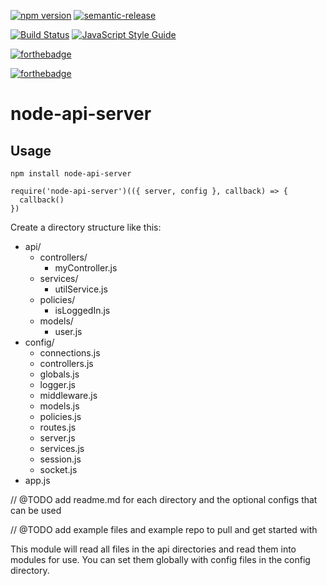 [![npm version](https://badge.fury.io/js/node-api-server.svg)](https://badge.fury.io/js/node-api-server)
[![semantic-release](https://img.shields.io/badge/%20%20%F0%9F%93%A6%F0%9F%9A%80-semantic--release-e10079.svg)](https://github.com/semantic-release/semantic-release)

[![Build Status](https://travis-ci.org/pizza-rolls/node-api-server.svg?branch=master)](https://travis-ci.org/pizza-rolls/node-api-server)
[![JavaScript Style Guide](https://img.shields.io/badge/code%20style-standard-brightgreen.svg)](http://standardjs.com/)

[![forthebadge](https://img.shields.io/badge/Node.js-v6-orange.svg)](http://nodejs.org)

[![forthebadge](https://img.shields.io/badge/Mom%20Made-Pizza%20Rolls-blue.svg)](http://pizza.com)


# node-api-server

## Usage

`npm install node-api-server`


```
require('node-api-server')(({ server, config }, callback) => {
  callback()
})
```

Create a directory structure like this:

- api/
  - controllers/
    - myController.js
  - services/
    - utilService.js
  - policies/
    - isLoggedIn.js
  - models/
    - user.js
- config/
  - connections.js
  - controllers.js
  - globals.js
  - logger.js
  - middleware.js
  - models.js
  - policies.js
  - routes.js
  - server.js
  - services.js
  - session.js
  - socket.js
- app.js

// @TODO add readme.md for each directory and the optional configs that can be used

// @TODO add example files and example repo to pull and get started with 

This module will read all files in the api directories and read them into
modules for use. You can set them globally with config files in the config directory.    
